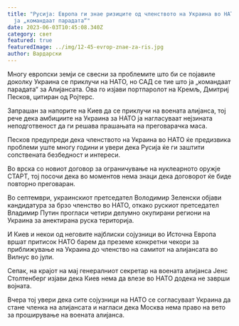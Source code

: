 ```yaml
---
title: "Русија: Европа ги знае ризиците од членството на Украина во НАТО, но САД
  ја „командаат парадата“"
date: 2023-06-03T10:45:08.340Z
category: свет
featured: true
featuredImage: ../img/12-45-evrop-znae-za-ris.jpg
author: Вардарски
---
```

Многу европски земји се свесни за проблемите што би се појавиле доколку Украина се приклучи на НАТО, но САД се тие што ја „командаат парадата“ за Алијансата. Ова го изјави портпаролот на Кремљ, Дмитриј Песков, цитиран од Ројтерс.

Запрашан за напорите на Киев да се приклучи на воената алијанса, тој рече дека амбициите на Украина за НАТО ја нагласуваат нејзината неподготвеност да ги решава прашањата на преговарачка маса.

Песков предупреди дека членството на Украина во НАТО ќе предизвика проблеми уште многу години и увери дека Русија ќе ги заштити сопствената безбедност и интереси.

Во врска со новиот договор за ограничување на нуклеарното оружје СТАРТ, тој посочи дека во моментов нема знаци дека договорот ќе биде повторно преговаран.

Во септември, украинскиот претседател Володимир Зеленски објави кандидатура за брзо членство во НАТО, откако рускиот претседател Владимир Путин прогласи четири делумно окупирани региони на Украина за анектирана руска територија.

И Киев и некои од неговите најблиски сојузници во Источна Европа вршат притисок НАТО барем да преземе конкретни чекори за приближување на Украина до членство на самитот на алијансата во Вилнус во јули.

Сепак, на крајот на мај генералниот секретар на воената алијанса Јенс Столтенберг изјави дека Киев нема да влезе во НАТО додека не заврши војната.

Вчера тој увери дека сите сојузници на НАТО се согласуваат Украина да стане членка на алијансата и нагласи дека Москва нема право на вето за проширување на воената алијанса.
